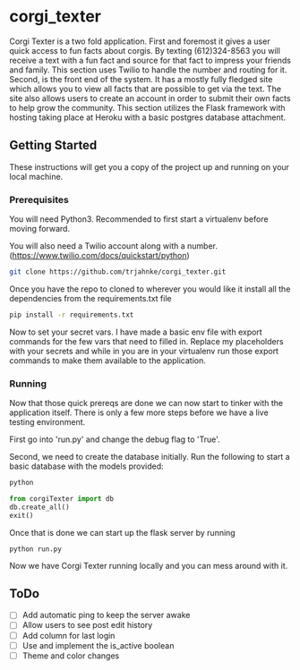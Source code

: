 # corgi_texter
Corgi Texter is a two fold application. First and foremost it gives a user quick access to fun facts about corgis. By texting (612)324-8563 you will receive a text with a fun fact and source for that fact to impress your friends and family. This section uses Twilio to handle the number and routing for it. Second, is the front end of the system. It has a mostly fully fledged site which allows you to view all facts that are possible to get via the text. The site also allows users to create an account in order to submit their own facts to help grow the community. This section utilizes the Flask framework with hosting taking place at Heroku with a basic postgres database attachment.

## Getting Started
These instructions will get you a copy of the project up and running on your local machine.

### Prerequisites
You will need Python3. Recommended to first start a virtualenv before moving forward.

You will also need a Twilio account along with a number. (https://www.twilio.com/docs/quickstart/python)

```sh
git clone https://github.com/trjahnke/corgi_texter.git
```

Once you have the repo to cloned to wherever you would like it install all the dependencies from the requirements.txt file
```sh
pip install -r requirements.txt
```

Now to set your secret vars. I have made a basic env file with export commands for the few vars that need to filled in. Replace my placeholders with your secrets and while in you are in your virtualenv run those export commands to make them available to the application. 


### Running
Now that those quick prereqs are done we can now start to tinker with the application itself. There is only a few more steps before we have a live testing environment.

First go into 'run.py' and change the debug flag to 'True'. 

Second, we need to create the database initially. 
Run the following to start a basic database with the models provided:
```python
python

from corgiTexter import db
db.create_all()
exit()
```

Once that is done we can start up the flask server by running 
```
python run.py
```

Now we have Corgi Texter running locally and you can mess around with it.



## ToDo
- [ ] Add automatic ping to keep the server awake
- [ ] Allow users to see post edit history
- [ ] Add column for last login
- [ ] Use and implement the is_active boolean
- [ ] Theme and color changes
